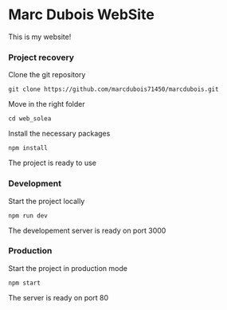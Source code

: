 # Marc Dubois WebSite

This is my website!

### Project recovery

Clone the git repository
```
git clone https://github.com/marcdubois71450/marcdubois.git
```
Move in the right folder
```
cd web_solea
```
Install the necessary packages
```
npm install
```
The project is ready to use


### Development
Start the project locally
```
npm run dev
```
The developement server is ready on port 3000


### Production
Start the project in production mode
```
npm start
```
The server is ready on port 80
